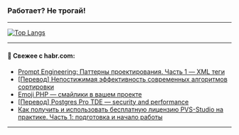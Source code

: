 ### Работает? Не трогай!

---
<!--
#### 🛠️ Technical stack:

![Java](https://img.shields.io/badge/Java-informational?logo=Oracle&style=flat&logoColor=white&color=FF4500)
![Kotlin](https://img.shields.io/badge/Kotlin-informational?logo=Kotlin&style=flat&logoColor=white&color=774D97)
![TS](https://img.shields.io/badge/TypeScript-informational?logo=typeScript&style=flat&logoColor=black&color=017acc)
![Python](https://img.shields.io/badge/Python-informational?logo=Python&style=flat&logoColor=black&color=ffdd54) <br>
![Spring](https://img.shields.io/badge/Spring-informational?logo=Spring&style=flat&logoColor=white&color=6DB33F) 
![SpringBoot](https://img.shields.io/badge/SpringBoot-informational?logo=SpringBoot&style=flat&logoColor=white&color=6DB33F)
![Nest](https://img.shields.io/badge/NestJS-informational?logo=NestJS&style=flat&logoColor=white&color=E0234E) 
![NodeJS](https://img.shields.io/badge/NodeJS-informational?logo=node.js&style=flat&logoColor=white&color=70A760)<br>
![PostgreSQL](https://img.shields.io/badge/PostgreSQL-informational?logo=PostgreSQL&style=flat&logoColor=white&color=DAA520)
![MongoDB](https://img.shields.io/badge/MongoDB-informational?logo=MongoDB&style=flat&logoColor=white&color=870000)
![Apache](https://img.shields.io/badge/Apache-informational?logo=apache&style=flat&logoColor=white&color=f74e28)

___ 
-->

<!--- #### 🛠️ : --->

[![Top Langs](https://github-readme-stats-82jvfl3w3-advtsettinggmailcoms-projects.vercel.app/api/top-langs/?username=zloylis&langs_count=10&hide_title=true&title_color=e6edf3&size_weight=0.5&count_weight=0.5&layout=compact&hide_progress=true&hide_border=true&theme=dracula&hide=css,makefile,cmake)](https://github.com/zloylis)

<!---


####  :octocat:&nbsp;&nbsp; Статистика:

![GitHub stats](https://github-readme-stats-u2qms2cxw-advtsettinggmailcoms-projects.vercel.app/api?username=zloylis&show_icons=true&hide_border=true&theme=dracula&title_color=e6edf3&include_all_commits=true&count_private=true&hide_rank=false&hide_title=true&rank_icon=github)
-->
---

#### 💬 Свежее с habr.com:

<!-- BLOG-POST-LIST:START -->
- [Prompt Engineering: Паттерны проектирования. Часть 1 — XML теги](https://habr.com/ru/articles/946944/?utm_source=habrahabr&utm_medium=rss&utm_campaign=946944)
- [[Перевод] Непостижимая эффективность современных алгоритмов сортировки](https://habr.com/ru/articles/946830/?utm_source=habrahabr&utm_medium=rss&utm_campaign=946830)
- [Emoji PHP — смайлики в вашем проекте](https://habr.com/ru/articles/947094/?utm_source=habrahabr&utm_medium=rss&utm_campaign=947094)
- [[Перевод] Postgres Pro TDE — security and performance](https://habr.com/ru/companies/postgrespro/articles/943590/?utm_source=habrahabr&utm_medium=rss&utm_campaign=943590)
- [Как получить и использовать бесплатную лицензию PVS-Studio на практике. Часть 1: подготовка и начало работы](https://habr.com/ru/companies/pvs-studio/articles/947098/?utm_source=habrahabr&utm_medium=rss&utm_campaign=947098)
<!-- BLOG-POST-LIST:END -->

---
